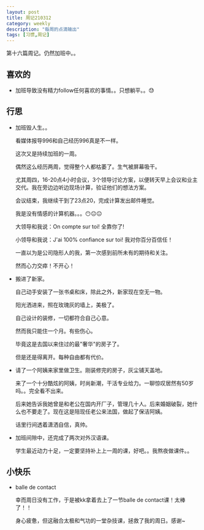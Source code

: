 ```yaml
---
layout: post
title: 周记210312
category: weekly
description: "每周的点滴输出"
tags: [习惯,周记]
---
```


第十六篇周记。仍然加班中。。


## 喜欢的

- 加班导致没有精力follow任何喜欢的事情。。只想躺平。。😓

## 行思

- 加班毁人生。。

  看媒体报导996和自己经历996真是不一样。

  这次又是持续加班的一周。

  偶然这么经历两周，觉得整个人都枯萎了。生气被屏幕吸干。

  尤其周四，16-20点4小时会议，3个领导讨论方案，以便转天早上会议和业主交代。我在旁边边听边现场计算，验证他们的想法方案。

  会议结束，我继续干到了23点20，完成计算发出邮件睡觉。

  我是没有情感的计算机器。。。😶😐😐

  大领导和我说：On compte sur toi!  全靠你了! 

  小领导和我说：J'ai 100% confiance sur toi! 我对你百分百信任！

  一直以为是公司隐形人的我，第一次感到前所未有的期待和关注。

  然而心力交瘁！不开心！

- 搬进了新家。

  自己动手安装了一张书桌和床，除此之外，新家现在空无一物。

  阳光洒进来，照在玫瑰灰的墙上，美极了。

  自己设计的装修，一切都符合自己心意。

  然而我只能住一个月。有些伤心。

  毕竟这是去国以来住过的最"奢华"的房子了。

  但是还是得离开。每种自由都有代价。

- 请了一个阿姨来家里做卫生。刚装修完的房子，灰尘铺天盖地。

  来了一个十分酷炫的阿姨，时尚新潮，干活专业给力。一聊惊叹居然有50岁吗。。完全看不出来。

  后来她告诉我她曾是和老公在国内开厂子，管理几十人。后来婚姻破裂，她什么也不要走了。现在这是陪现任老公来法国，做起了保洁阿姨。

  话里行间透着潇洒自信，真帅。

- 加班间隙中，还完成了两次对外汉语课。

  学生最近动力十足，一定要坚持补上上一周的课，好吧。。我熬夜做课件。。

## 小快乐

- balle de contact

  幸而周日没有工作，于是被kk拿着去上了一节balle de contact课！太棒了！！

  身心疲惫，但这融合太极和气功的一堂杂技课，拯救了我的周日。感谢~

